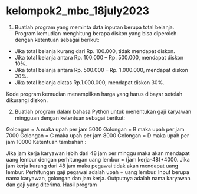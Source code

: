 # kelompok2_mbc_18july2023
1. Buatlah program yang meminta data inputan berupa total belanja. Program kemudian menghitung berapa diskon yang bisa diperoleh dengan ketentuan sebagai berikut:

*   Jika total belanja kurang dari Rp. 100.000, tidak mendapat diskon.
*   Jika total belanja antara Rp. 100.000 – Rp. 500.000, mendapat diskon 10%.
*   Jika total belanja antara Rp. 500.000 – Rp. 1.000.000, mendapat diskon 20%.
*   Jika total belanja diatas Rp.1.000.000, mendapat diskon 30%.

Kode program kemudian menampilkan harga yang harus dibayar setelah dikurangi diskon.

2. Buatlah program dalam bahasa Python untuk menentukan gaji karyawan mingguan dengan ketentuan sebagai berikut:

Golongan = A maka upah per jam 5000
Golongan = B maka upah per jam 7000
Golongan = C maka upah per jam 8000
Golongan = D maka upah per jam 10000
Ketentuan tambahan :

Jika jam kerja karyawan lebih dari 48 jam per minggu maka akan mendapat uang lembur dengan perhitungan uang lembur = (jam kerja-48)*4000.
Jika jam kerja kurang dari 48 jam maka pegawai tidak akan mendapat uang lembur. Perhitungan gaji pegawai adalah upah + uang lembur.
Input berupa nama karyawan, golongan dan jam kerja.
Outputnya adalah nama karyawan dan gaji yang diterima.
Hasil program
